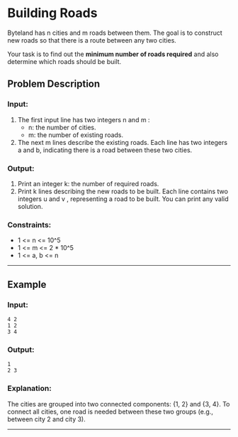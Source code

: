 # Building Roads

Byteland has n cities and m roads between them. The goal is to construct new roads so that there is a route between any two cities.

Your task is to find out the **minimum number of roads required** and also determine which roads should be built.

## Problem Description

### Input:
1. The first input line has two integers n and m :  
   - n: the number of cities.  
   - m: the number of existing roads.
2. The next m lines describe the existing roads. Each line has two integers a and b, indicating there is a road between these two cities.

### Output:
1. Print an integer k: the number of required roads.  
2. Print k lines describing the new roads to be built. Each line contains two integers u  and v , representing a road to be built. You can print any valid solution.

### Constraints:
- 1 <= n <= 10^5  
- 1 <= m <= 2 * 10^5   
- 1 <= a, b <= n

---

## Example

### Input:
```
4 2
1 2
3 4
```

### Output:
```
1
2 3
```

### Explanation:
The cities are grouped into two connected components: {1, 2} and {3, 4}. To connect all cities, one road is needed between these two groups (e.g., between city 2 and city 3).

---

